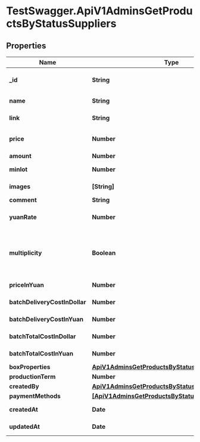 # TestSwagger.ApiV1AdminsGetProductsByStatusSuppliers

## Properties

Name | Type | Description | Notes
------------ | ------------- | ------------- | -------------
**_id** | **String** | GUID поставщика в БД | [optional] 
**name** | **String** | Название поставщика. | [optional] 
**link** | **String** | Ссылка на поставщика. | [optional] 
**price** | **Number** | Цена за еденицу, dollar | [optional] 
**amount** | **Number** | кол-во | [optional] 
**minlot** | **Number** | Минимальный лот. | [optional] 
**images** | **[String]** | Массив картинок. | [optional] 
**comment** | **String** | Комментарий | [optional] 
**yuanRate** | **Number** | Курс доллара к юаню поставщика.  | [optional] 
**multiplicity** | **Boolean** | Имеет ли обязательный делитель на кол-во в заказе поставщик | [optional] 
**priceInYuan** | **Number** | Цена за еденицу, yuan | [optional] 
**batchDeliveryCostInDollar** | **Number** | Доставка партии, dollar | [optional] 
**batchDeliveryCostInYuan** | **Number** | Доставка партии, yuan | [optional] 
**batchTotalCostInDollar** | **Number** | Цена партии, dollar | [optional] 
**batchTotalCostInYuan** | **Number** | Цена партии, yuan | [optional] 
**boxProperties** | [**ApiV1AdminsGetProductsByStatusBoxProperties**](ApiV1AdminsGetProductsByStatusBoxProperties.md) |  | [optional] 
**productionTerm** | **Number** |  | [optional] 
**createdBy** | [**ApiV1AdminsGetProductsByStatusCreatedBy**](ApiV1AdminsGetProductsByStatusCreatedBy.md) |  | [optional] 
**paymentMethods** | [**[ApiV1AdminsGetProductsByStatusPaymentMethods]**](ApiV1AdminsGetProductsByStatusPaymentMethods.md) |  | [optional] 
**createdAt** | **Date** | Дата создания | [optional] 
**updatedAt** | **Date** | Дата обновления | [optional] 


